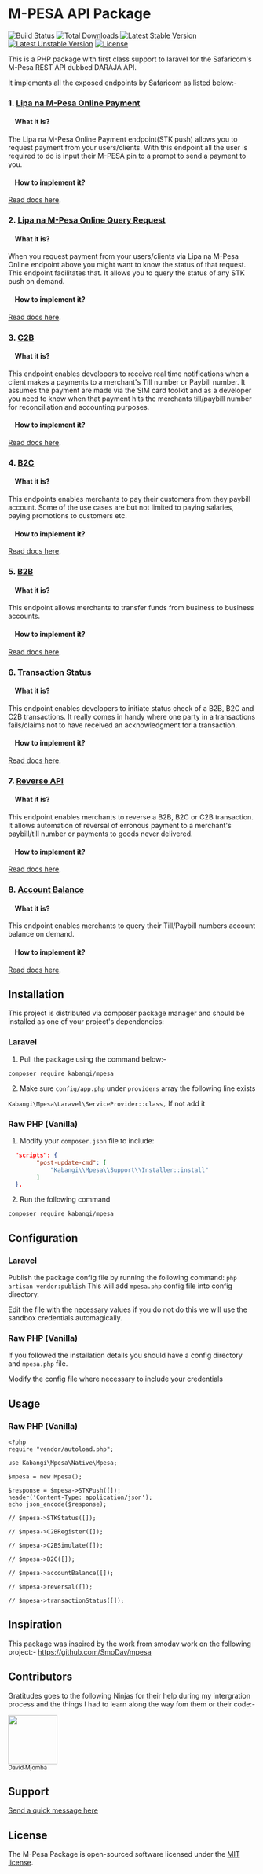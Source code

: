 # M-PESA API Package
[![Build Status](https://travis-ci.org/Kabangi/mpesa.svg?branch=master)](https://travis-ci.org/Kabangi/mpesa)
[![Total Downloads](https://poser.pugx.org/kabangi/mpesa/d/total.svg)](https://packagist.org/packages/kabangi/mpesa)
[![Latest Stable Version](https://poser.pugx.org/kabangi/mpesa/v/stable.svg)](https://packagist.org/packages/kabangi/mpesa)
[![Latest Unstable Version](https://poser.pugx.org/kabangi/mpesa/v/unstable.svg)](https://packagist.org/packages/kabangi/mpesa)
[![License](https://poser.pugx.org/kabangi/mpesa/license.svg)](https://packagist.org/packages/kabangi/mpesa)

This is a PHP package with first class support to laravel for the Safaricom's M-Pesa REST API dubbed DARAJA API.  

It implements all the exposed endpoints by Safaricom as listed below:-

### 1. [Lipa na M-Pesa Online Payment](https://developer.safaricom.co.ke/docs#lipa-na-m-pesa-online-payment)
#### &nbsp; &nbsp; What it is?
The Lipa na M-Pesa Online Payment endpoint(STK push) allows you to request payment from your users/clients. With this endpoint all the user is required to do is input their M-PESA pin to a prompt to send a payment to you. 
#### &nbsp; &nbsp; How to implement it?
[Read docs here](docs/LipaNaMpesaOnline.md).

### 2. [Lipa na M-Pesa Online Query Request](https://developer.safaricom.co.ke/docs#lipa-na-m-pesa-online-query-request)
#### &nbsp; &nbsp; What it is?
When you request payment from your users/clients via Lipa na M-Pesa Online endpoint above you might want to know the status of that request. This endpoint facilitates that. It allows you to query the status of any STK push on demand. 
#### &nbsp; &nbsp; How to implement it?
[Read docs here](docs/LipaNaMpesaOnlineQuery.md).

### 3. [C2B](https://developer.safaricom.co.ke/docs#c2b-api)
#### &nbsp; &nbsp; What it is?
This endpoint enables developers to receive real time notifications when a client makes a payments to a merchant's Till number or Paybill number. It assumes the payment are made via the SIM card toolkit and as a developer you need to know when that payment hits the merchants till/paybill number for reconciliation and accounting purposes.
#### &nbsp; &nbsp; How to implement it?
[Read docs here](docs/C2B.md).

### 4. [B2C](https://developer.safaricom.co.ke/docs#b2c-api)
#### &nbsp; &nbsp; What it is?
This endpoints enables merchants to pay their customers from they paybill account. Some of the use cases are but not limited to paying salaries, paying promotions to customers etc.
#### &nbsp; &nbsp; How to implement it?
[Read docs here](docs/B2C.md).

### 5. [B2B](https://developer.safaricom.co.ke/docs#b2b-api)
#### &nbsp; &nbsp; What it is?
This endpoint allows merchants to transfer funds from business to business accounts. 
#### &nbsp; &nbsp; How to implement it?
[Read docs here](docs/B2B.md).

### 6. [Transaction Status](https://developer.safaricom.co.ke/docs#transaction-status)
#### &nbsp; &nbsp; What it is?
This endpoint enables developers to initiate status check of a B2B, B2C and C2B transactions. It really comes in handy where one party in a transactions fails/claims not to have received an acknowledgment for a transaction.
#### &nbsp; &nbsp; How to implement it?
[Read docs here](docs/TransactionStatus.md).

### 7. [Reverse API](https://developer.safaricom.co.ke/docs#reversal)
#### &nbsp; &nbsp; What it is?
This endpoint enables merchants to reverse a B2B, B2C or C2B transaction. It allows automation of reversal of erronous payment to a merchant's paybill/till number or payments to goods never delivered.
#### &nbsp; &nbsp; How to implement it?
[Read docs here](docs/Reversal.md).

### 8. [Account Balance](https://developer.safaricom.co.ke/docs#account-balance-api)
#### &nbsp; &nbsp; What it is?
This endpoint enables merchants to query their Till/Paybill numbers account balance on demand.
#### &nbsp; &nbsp; How to implement it?
[Read docs here](docs/AccountBalance.md).

## Installation

This project is distributed via composer package manager and should be installed as one of your project's dependencies:

### Laravel
1. Pull the package using the command below:-
```
composer require kabangi/mpesa
```
2. Make sure `config/app.php` under `providers` array the following line exists

`Kabangi\Mpesa\Laravel\ServiceProvider::class,`
If not add it

### Raw PHP (Vanilla)
1. Modify your `composer.json` file to include:

```json
  "scripts": {
        "post-update-cmd": [
            "Kabangi\\Mpesa\\Support\\Installer::install"
        ]
  },
```
2. Run the following command
```
composer require kabangi/mpesa
```


## Configuration

### Laravel

Publish the package config file by running the following command:
   `php artisan vendor:publish`
This will add `mpesa.php` config file into config directory. 

Edit the file with the necessary values if you do not do this we will use the sandbox credentials automagically.

### Raw PHP (Vanilla)

If you followed the installation details you should have a config directory and `mpesa.php` file. 

Modify the config file where necessary to include your credentials

## Usage

### Raw PHP (Vanilla)
```
<?php
require "vendor/autoload.php";

use Kabangi\Mpesa\Native\Mpesa;

$mpesa = new Mpesa();

$response = $mpesa->STKPush([]);
header('Content-Type: application/json');
echo json_encode($response);

// $mpesa->STKStatus([]);

// $mpesa->C2BRegister([]);

// $mpesa->C2BSimulate([]);

// $mpesa->B2C([]);

// $mpesa->accountBalance([]);

// $mpesa->reversal([]);

// $mpesa->transactionStatus([]);

```

## Inspiration

This package was inspired by the work from smodav work on the following project:-
https://github.com/SmoDav/mpesa

## Contributors
Gratitudes goes to the following Ninjas for their help during my intergration process and the things I had to learn along the way fom them or their code:-

[<img src="https://avatars2.githubusercontent.com/u/2639600?s=400&v=4" width="100px;"/><br /><sub>David Mjomba</sub>](https://smodavproductions.com/)

## Support

[Send a quick message here](https://join.slack.com/t/m-pesagroup/shared_invite/enQtMjkxNjczNzQyMTc4LTFjYjE5MDIxMzJjZDUyMDAzY2RmZjlhNDI3OGY1MWVhYTFkM2YzMmI2NjQ0NGM3M2EwMGVjM2E4NGU4MmIxYjA)

## License

The M-Pesa Package is open-sourced software licensed under the [MIT license](http://opensource.org/licenses/MIT).

